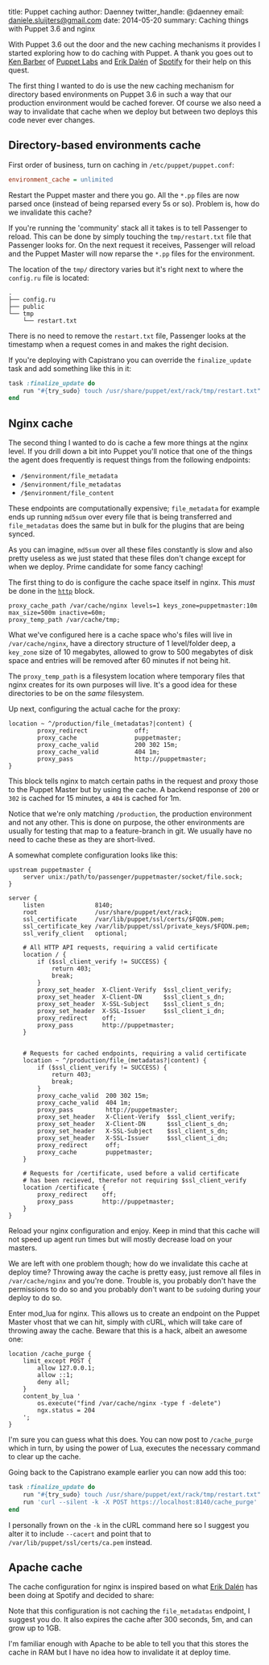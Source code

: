 title: Puppet caching
author: Daenney
twitter_handle: @daenney
email: daniele.sluijters@gmail.com
date: 2014-05-20
summary: Caching things with Puppet 3.6 and nginx

With Puppet 3.6 out the door and the new caching mechanisms it provides I
started exploring how to do caching with Puppet. A thank you goes out to
[Ken Barber][kbarber] of [Puppet Labs][plabs] and [Erik Dalén][dalen] of
[Spotify][spotify] for their help on this quest.

The first thing I wanted to do is use the new caching mechanism for directory
based environments on Puppet 3.6 in such a way that our production environment
would be cached forever. Of course we also need a way to invalidate that cache
when we deploy but between two deploys this code never ever changes.

## Directory-based environments cache

First order of business, turn on caching in `/etc/puppet/puppet.conf`:

```ini
environment_cache = unlimited
```

Restart the Puppet master and there you go. All the `*.pp` files are now parsed
once (instead of being reparsed every 5s or so). Problem is, how do we
invalidate this cache?

If you're running the 'community' stack all it takes is to tell Passenger to
reload. This can be done by simply touching the `tmp/restart.txt` file that
Passenger looks for. On the next request it receives, Passenger will reload and
the Puppet Master will now reparse the `*.pp` files for the environment.

The location of the `tmp/` directory varies but it's right next to where the
`config.ru` file is located:

```text
.
├── config.ru
├── public
└── tmp
    └── restart.txt
```

There is no need to remove the `restart.txt` file, Passenger looks at the
timestamp when a request comes in and makes the right decision.

If you're deploying with Capistrano you can override the `finalize_update` task
and add something like this in it:

```ruby
task :finalize_update do
    run "#{try_sudo} touch /usr/share/puppet/ext/rack/tmp/restart.txt"
end
```

## Nginx cache
The second thing I wanted to do is cache a few more things at the nginx level.
If you drill down a bit into Puppet you'll notice that one of the things the
agent does frequently is request things from the following endpoints:

* ``/$environment/file_metadata``
* ``/$environment/file_metadatas``
* ``/$environment/file_content``

These endpoints are computationally expensive; `file_metadata` for example ends
up running `md5sum` over every file that is being transferred and
`file_metadatas` does the same but in bulk for the plugins that are being
synced.

As you can imagine, `md5sum` over all these files constantly is slow and also
pretty useless as we just stated that these files don't change except for when
we deploy. Prime candidate for some fancy caching!

The first thing to do is configure the cache space itself in nginx. This *must*
be done in the [`http`][ngx-proxy-cache-path] block.

```nginx
proxy_cache_path /var/cache/nginx levels=1 keys_zone=puppetmaster:10m max_size=500m inactive=60m;
proxy_temp_path /var/cache/tmp;
```

What we've configured here is a cache space who's files will live in
`/var/cache/nginx`, have a directory structure of 1 level/folder deep, a
`key_zone` size of 10 megabytes, allowed to grow to 500 megabytes of disk space
and entries will be removed after 60 minutes if not being hit.

The `proxy_temp_path` is a filesystem location where temporary files that nginx
creates for its own purposes will live. It's a good idea for these directories
to be on the *same* filesystem.

Up next, configuring the actual cache for the proxy:

```nginx
location ~ ^/production/file_(metadatas?|content) {
        proxy_redirect             off;
        proxy_cache                puppetmaster;
        proxy_cache_valid          200 302 15m;
        proxy_cache_valid          404 1m;
        proxy_pass                 http://puppetmaster;
}
```

This block tells nginx to match certain paths in the request and proxy those to
the Puppet Master but by using the cache. A backend response of `200` or `302`
is cached for 15 minutes, a `404` is cached for 1m.

Notice that we're only matching `/production`, the production environment and
not any other. This is done on purpose, the other environments are usually for
testing that map to a feature-branch in git. We usually have no need to cache
these as they are short-lived.

A somewhat complete configuration looks like this:

```nginx
upstream puppetmaster {
    server unix:/path/to/passenger/puppetmaster/socket/file.sock;
}

server {
    listen              8140;
    root                /usr/share/puppet/ext/rack;
    ssl_certificate     /var/lib/puppet/ssl/certs/$FQDN.pem;
    ssl_certificate_key /var/lib/puppet/ssl/private_keys/$FQDN.pem;
    ssl_verify_client   optional;

    # All HTTP API requests, requiring a valid certificate
    location / {
        if ($ssl_client_verify != SUCCESS) {
            return 403;
            break;
        }
        proxy_set_header  X-Client-Verify  $ssl_client_verify;
        proxy_set_header  X-Client-DN      $ssl_client_s_dn;
        proxy_set_header  X-SSL-Subject    $ssl_client_s_dn;
        proxy_set_header  X-SSL-Issuer     $ssl_client_i_dn;
        proxy_redirect    off;
        proxy_pass        http://puppetmaster;
    }


    # Requests for cached endpoints, requiring a valid certificate
    location ~ ^/production/file_(metadatas?|content) {
        if ($ssl_client_verify != SUCCESS) {
            return 403;
            break;
        }
        proxy_cache_valid  200 302 15m;
        proxy_cache_valid  404 1m;
        proxy_pass         http://puppetmaster;
        proxy_set_header   X-Client-Verify  $ssl_client_verify;
        proxy_set_header   X-Client-DN      $ssl_client_s_dn;
        proxy_set_header   X-SSL-Subject    $ssl_client_s_dn;
        proxy_set_header   X-SSL-Issuer     $ssl_client_i_dn;
        proxy_redirect     off;
        proxy_cache        puppetmaster;
    }

    # Requests for /certificate, used before a valid certificate
    # has been recieved, therefor not requiring $ssl_client_verify
    location /certificate {
        proxy_redirect    off;
        proxy_pass        http://puppetmaster;
    }
}
```

Reload your nginx configuration and enjoy. Keep in mind that this cache will
not speed up agent run times but will mostly decrease load on your masters.

We are left with one problem though; how do we invalidate this cache at deploy
time? Throwing away the cache is pretty easy, just remove all files in
`/var/cache/nginx` and you're done. Trouble is, you probably don't have the
permissions to do so and you probably don't want to be `sudo`ing during your
deploy to do so.

Enter mod_lua for nginx. This allows us to create an endpoint on the Puppet
Master vhost that we can hit, simply with cURL, which will take care of
throwing away the cache. Beware that this is a hack, albeit an awesome one:

```nginx
location /cache_purge {
    limit_except POST {
        allow 127.0.0.1;
        allow ::1;
        deny all;
    }
    content_by_lua '
        os.execute("find /var/cache/nginx -type f -delete")
        ngx.status = 204
    ';
}
```

I'm sure you can guess what this does. You can now post to `/cache_purge` which
in turn, by using the power of Lua, executes the necessary command to clear up
the cache.

Going back to the Capistrano example earlier you can now add this too:

```ruby
task :finalize_update do
    run "#{try_sudo} touch /usr/share/puppet/ext/rack/tmp/restart.txt"
    run 'curl --silent -k -X POST https://localhost:8140/cache_purge'
end
```

I personally frown on the `-k` in the cURL command here so I suggest you
alter it to include `--cacert` and point that to
`/var/lib/puppet/ssl/certs/ca.pem` instead.

## Apache cache
The cache configuration for nginx is inspired based on what [Erik Dalén][dalen]
has been doing at Spotify and decided to share:

<script src="https://gist.github.com/dalen/6672186.js"></script>

Note that this configuration is not caching the `file_metadatas` endpoint, I
suggest you do. It also expires the cache after 300 seconds, 5m, and can grow
up to 1GB.

I'm familiar enough with Apache to be able to tell you that this stores the
cache in RAM but I have no idea how to invalidate it at deploy time.


[kbarber]: https://github.com/kbarber "Github - Ken Barber"
[plabs]: http://www.puppetlabs.com "Puppet Labs"
[dalen]: https://github.com/daen "Github - Erik Dalén"
[spotify]: http://www.spotify.com "Spotify"
[ngx-proxy-cache-path]: http://nginx.org/en/docs/http/ngx_http_proxy_module.html#proxy_cache_path "NGINX - proxy_cache_path"
